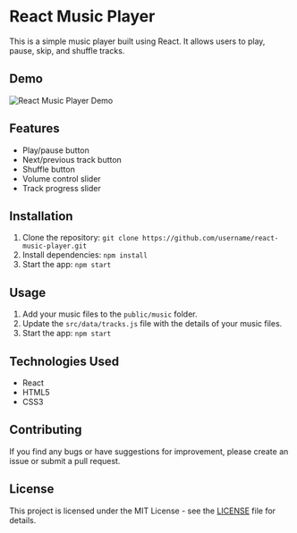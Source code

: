 # React Music Player

This is a simple music player built using React. It allows users to play, pause, skip, and shuffle tracks. 

## Demo

![React Music Player Demo](demo.gif)

## Features

- Play/pause button
- Next/previous track button
- Shuffle button
- Volume control slider
- Track progress slider

## Installation

1. Clone the repository: `git clone https://github.com/username/react-music-player.git`
2. Install dependencies: `npm install`
3. Start the app: `npm start`

## Usage

1. Add your music files to the `public/music` folder.
2. Update the `src/data/tracks.js` file with the details of your music files.
3. Start the app: `npm start`

## Technologies Used

- React
- HTML5
- CSS3

## Contributing

If you find any bugs or have suggestions for improvement, please create an issue or submit a pull request.

## License

This project is licensed under the MIT License - see the [LICENSE](LICENSE) file for details.

